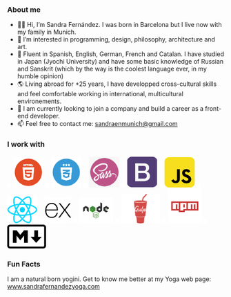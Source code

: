 ### About me

- 👋🏽  Hi, I’m Sandra Fernández. I was born in Barcelona but I live now with my family in Munich.
- 💎  I’m interested in programming, design, philosophy, architecture and art.
- 💬  Fluent in Spanish, English, German, French and Catalan. I have studied in Japan (Jyochi University) and have some basic knowledge of Russian and Sanskrit (which by the way is the coolest language ever, in my humble opinion)
- 🌎  Living abroad for +25 years, I have developped cross-cultural skills and feel comfortable working in international, multicultural        environements.
- 👀  I am currently looking to join a company and build a career as a front-end developer.
- 📫  Feel free to contact me: sandraenmunich@gmail.com 
 
 
### I work with

<img src="images/space.png" width=10> <img src="images/html.png" width=70> <img src="images/space.png" width=10> <img src="images/CSS.png" width=70> <img src="images/space.png" width=10> <img src="images/sass.png" width=70> <img src="images/space.png" width =10> <img src="images/bootstrap.png" width=70> <img src="images/space.png" width = 10> <img src="images/javascript.png" width= 70> <img src="images/space.png" width=10> <img src="images/react.png" width = 70> <img src="images/space.png" width=10> <img src="images/ex.png" width = 60> <img src="images/space.png" width=10> <img src="images/node.png" width=80> <img src="images/space.png" width=10> <img src="images/gulp-logo.png" width= 90> <img src="images/space.png" width=10> <img src="images/npm.png" width = 80> <img src="images/space.png" width=10>  <img src="images/markdown.png" width= 90>


### Fun Facts

I am a natural born yogini. Get to know me better at my Yoga web page: www.sandrafernandezyoga.com



<!---
SandraFernandz/SandraFernandz is a ✨ special ✨ repository because its `README.md` (this file) appears on your GitHub profile.
You can click the Preview link to take a look at your changes.
--->
